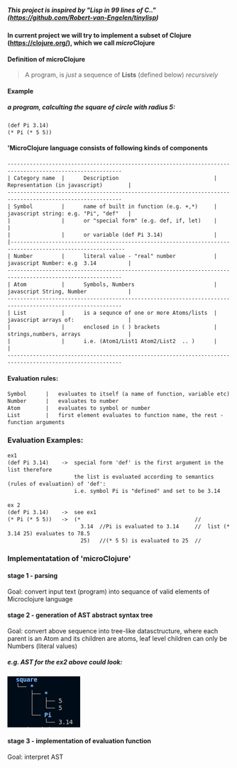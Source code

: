 
##### This project is inspired by  "Lisp in 99 lines of C.." (https://github.com/Robert-van-Engelen/tinylisp)


#### In current project we will try to implement a subset of Clojure (https://clojure.org/), which we call *micro*Clojure

#### Definition of microClojure

 > A program, is *just* a sequence of **Lists** (defined below) *recursively*

#### Example 
##### a program, calculting the square of circle with radius 5:
``` 
(def Pi 3.14)
(* Pi (* 5 5))
```

#### 'MicroClojure language consists of following kinds of components 
```
----------------------------------------------------------------------------------------------------------
| Category name  |      Description                              | Representation (in javascript)        |
----------------------------------------------------------------------------------------------------------
| Symbol         |      name of built in function (e.g. +,*)     | javascript string: e.g. "Pi", "def"   |
|                |      or "special form" (e.g. def, if, let)    |                                       |
|                |      or variable (def Pi 3.14)                |                                       |----------------------------------------------------------------------------------------------------------
| Number         |      literal value - "real" number            | javascript Number: e.g  3.14          |
----------------------------------------------------------------------------------------------------------
| Atom           |      Symbols, Numbers                         | javascript String, Number             |
----------------------------------------------------------------------------------------------------------
| List           |      is a sequnce of one or more Atoms/lists  | javascript arrays of:                 |
|                |      enclosed in ( ) brackets                 | strings,numbers, arrays               |
|                |      i.e. (Atom1/List1 Atom2/List2  .. )      |                                       |
----------------------------------------------------------------------------------------------------------

```


#### Evaluation rules:
```
Symbol      |   evaluates to itself (a name of function, variable etc)
Number      |   evaluates to number
Atom        |   evaluates to symbol or number
List        |   first element evaluates to function name, the rest - function arguments
```

### Evaluation Examples:
```
ex1
(def Pi 3.14)    ->  special form 'def' is the first argument in the list therefore
                     the list is evaluated according to semantics (rules of evaluation) of 'def':
                     i.e. symbol Pi is "defined" and set to be 3.14 

ex 2 
(def Pi 3.14)    ->  see ex1
(* Pi (* 5 5))   ->  (*                                    //
                       3.14  //Pi is evaluated to 3.14     //  list (* 3.14 25) evaluates to 78.5
                       25)   //(* 5 5) is evaluated to 25  //
```                                                            


### Implementatation of 'microClojure'

#### stage 1 - parsing
Goal: convert input text (program) into sequance of valid elements of Microclojure language

#### stage 2 - generation of AST abstract syntax tree
Goal: convert above sequence into tree-like datasctructure, where each parent is an Atom
and its children are atoms, leaf level children can only be Numbers (literal values)

##### e.g. AST for the ex2 above could look:
![Example of AST for the square of circe example](/AST_ex.png)

#### stage 3 - implementation of evaluation function
Goal: interpret AST

